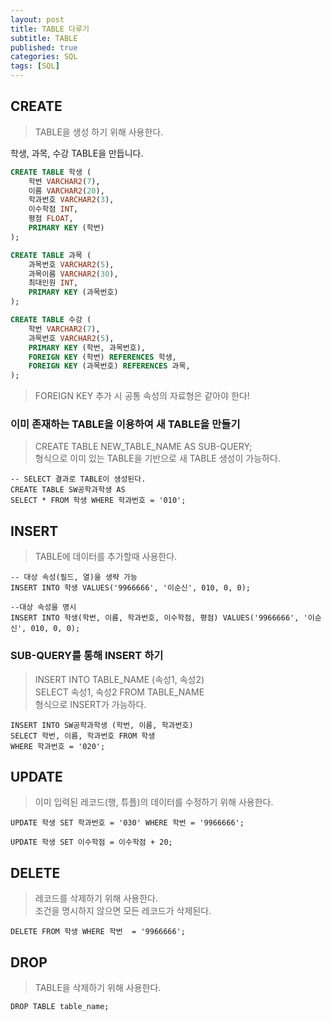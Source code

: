 ```yaml
---
layout: post
title: TABLE 다루기
subtitle: TABLE
published: true
categories: SQL
tags: [SQL]
---
```


## CREATE
>TABLE을 생성 하기 위해 사용한다.  

학생, 과목, 수강 TABLE을 만듭니다.

```SQL
CREATE TABLE 학생 (
    학번 VARCHAR2(7),
    이름 VARCHAR2(20),
    학과번호 VARCHAR2(3),
    이수학점 INT,
    평점 FLOAT,
    PRIMARY KEY (학번)
);

CREATE TABLE 과목 (
    과목번호 VARCHAR2(5),
    과목이름 VARCHAR2(30),
    최대인원 INT,
    PRIMARY KEY (과목번호)
);

CREATE TABLE 수강 (
    학번 VARCHAR2(7),
    과목번호 VARCHAR2(5),
    PRIMARY KEY (학번, 과목번호),
    FOREIGN KEY (학번) REFERENCES 학생,
    FOREIGN KEY (과목번호) REFERENCES 과목,
);
```  

>FOREIGN KEY 추가 시 공통 속성의 자료형은 같아야 한다!

### 이미 존재하는 TABLE을 이용하여 새 TABLE을 만들기
>CREATE TABLE NEW_TABLE_NAME AS SUB-QUERY;  
>형식으로 이미 있는 TABLE을 기반으로 새 TABLE 생성이 가능하다.  

```
-- SELECT 결과로 TABLE이 생성된다.
CREATE TABLE SW공학과학생 AS
SELECT * FROM 학생 WHERE 학과번호 = '010';
```


## INSERT
>TABLE에 데이터를 추가할때 사용한다.  

```
-- 대상 속성(필드, 열)을 생략 가능
INSERT INTO 학생 VALUES('9966666', '이순신', 010, 0, 0);

--대상 속성을 명시
INSERT INTO 학생(학번, 이름, 학과번호, 이수학점, 평점) VALUES('9966666', '이순신', 010, 0, 0);
```  

### SUB-QUERY를 통해 INSERT 하기  
>INSERT INTO TABLE_NAME (속성1, 속성2)  
>SELECT 속성1, 속성2 FROM TABLE_NAME  
>형식으로 INSERT가 가능하다.  

```
INSERT INTO SW공학과학생 (학번, 이름, 학과번호)
SELECT 학번, 이름, 학과번호 FROM 학생
WHERE 학과번호 = '020';
```

## UPDATE
>이미 입력된 레코드(행, 튜플)의 데이터를 수정하기 위해 사용한다.  

```
UPDATE 학생 SET 학과번호 = '030' WHERE 학번 = '9966666';

UPDATE 학생 SET 이수학점 = 이수학점 + 20;
```


## DELETE
>레코드를 삭제하기 위해 사용한다.  
>조건을 명시하지 않으면 모든 레코드가 삭제된다.  

```
DELETE FROM 학생 WHERE 학번  = '9966666';
```  

## DROP
>TABLE을 삭제하기 위해 사용한다.  


```
DROP TABLE table_name;
```